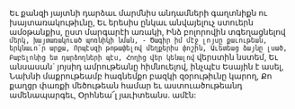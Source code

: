 
Եւ քանզի յայտնի դարձաւ մարմնիս անդամների
գաղտնիքն ու խայտառակութիւնը,
Եւ երեսիս ընկաւ անվայելուչ ստուերն
ամօթանքիս, ըստ մարգարէի առակի,
Ինձ բոլորովին տգեղացնելով` մերկ,
խայտառակուած պոռնիկի նման, -
Ծագիր իմ մէջ լոյսը քաւութեան, երկնաւո՛ր արքա,
Որպէսզի թոթափելով մեղքերիս փոշին,
Աւետեաց ձայնը լսած,
Բաբելոնից ետ դարձողների պէս,
Հողից վեր կենալով` վերստին նստեմ,
Եւ անսասան` յոյսիդ ամրութեանը հիմնուելով,
ինչպէս Եսային է ասել,
Նախնի մաքրութեամբ հագնեմքո բազկի
զօրութիւնը կարող,
Քո քաղցր փառքի մեծութեան համար եւ
աստուածութեանդ ամենապարգեւ,
Օրհնեա՜լ յաւիտեանս. ամէն:


